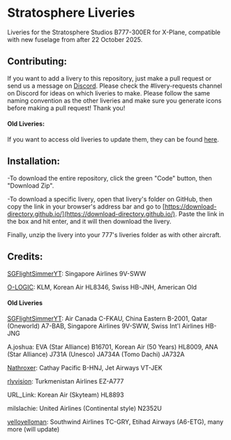 # Stratosphere Liveries

Liveries for the Stratosphere Studios B777-300ER for X-Plane, compatible with new fuselage from after 22 October 2025.

## Contributing:

If you want to add a livery to this repository, just make a pull request or send us a message on [Discord](https://discord.com/invite/eU2vWCtmFX). Please check the #livery-requests channel on Discord for ideas on which liveries to make. Please follow the same naming convention as the other liveries and make sure you generate icons before making a pull request! Thank you!

#### Old Liveries:
If you want to access old liveries to update them, they can be found [here](https://github.com/Stratosphere-Studios/Stratosphere-Liveries/tree/511317b9267678f0e8ab0db492878837f2ce6478).

## Installation:
-To download the entire repository, click the green "Code" button, then "Download Zip".

-To download a specific livery, open that livery's folder on GitHub, then copy the link in your browser's address bar and go to [https://download-directory.github.io/](https://download-directory.github.io/). Paste the link in the box and hit enter, and it will then download the livery.

Finally, unzip the livery into your 777's liveries folder as with other aircraft.

## Credits:
[SGFlightSimmerYT](https://github.com/SGFlightSimmerYT): Singapore Airlines 9V-SWW

[O-LOGIC](https://github.com/O-LOGIC): KLM, Korean Air HL8346, Swiss HB-JNH, American Old

#### Old Liveries
[SGFlightSimmerYT](https://github.com/SGFlightSimmerYT): Air Canada C-FKAU, China Eastern B-2001, Qatar (Oneworld) A7-BAB, Singapore Airlines 9V-SWW, Swiss Int'l Airlines HB-JNG

A.joshua: EVA (Star Alliance) B16701, Korean Air (50 Years) HL8009, ANA (Star Alliance) J731A (Unesco) JA734A (Tomo Dachi) JA732A

[Nathroxer](https://github.com/nathroxer): Cathay Pacific B-HNJ, Jet Airways VT-JEK

[rlyvision](https://github.com/hamzaelasmar): Turkmenistan Airlines EZ-A777

URL_Link: Korean Air (Skyteam) HL8893

milslachie: United Airlines (Continental style) N2352U

[yelloyelloman](https://github.com/yelloyelloman): Southwind Airlines TC-GRY, Etihad Airways (A6-ETG), many more (will update)
